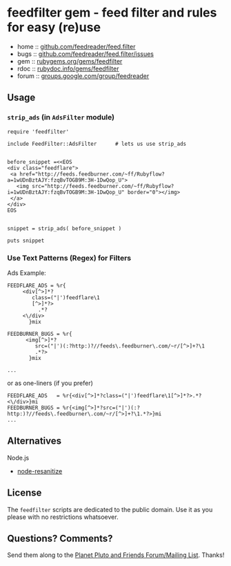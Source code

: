 # feedfilter gem - feed filter and rules for easy (re)use 

* home  :: [github.com/feedreader/feed.filter](https://github.com/feedreader/feed.filter)
* bugs  :: [github.com/feedreader/feed.filter/issues](https://github.com/feedreader/feed.filter/issues)
* gem   :: [rubygems.org/gems/feedfilter](https://rubygems.org/gems/feedfilter)
* rdoc  :: [rubydoc.info/gems/feedfilter](http://rubydoc.info/gems/feedfilter)
* forum :: [groups.google.com/group/feedreader](http://groups.google.com/group/feedreader)



## Usage


### `strip_ads`  (in `AdsFilter` module)

~~~
require 'feedfilter'

include FeedFilter::AdsFilter      # lets us use strip_ads


before_snippet =<<EOS
<div class="feedflare">
 <a href="http://feeds.feedburner.com/~ff/Rubyflow?a=1wUDnBztAJY:fzqBvTOGB9M:3H-1DwQop_U">
   <img src="http://feeds.feedburner.com/~ff/Rubyflow?i=1wUDnBztAJY:fzqBvTOGB9M:3H-1DwQop_U" border="0"></img>
 </a>
</div>
EOS


snippet = strip_ads( before_snippet )

puts snippet
~~~


### Use Text Patterns (Regex) for Filters

Ads Example:

~~~
FEEDFLARE_ADS = %r{
     <div[^>]*?
        class=("|')feedflare\1
        [^>]*?>
          .*?
     <\/div>
       }mix

FEEDBURNER_BUGS = %r{
      <img[^>]*?
         src=("|')(:?http:)?//feeds\.feedburner\.com/~r/[^>]+?\1
         .*?>
       }mix

...
~~~

or as one-liners (if you prefer)

~~~
FEEDFLARE_ADS   = %r{<div[^>]*?class=("|')feedflare\1[^>]*?>.*?<\/div>}mi
FEEDBURNER_BUGS = %r{<img[^>]*?src=("|')(:?http:)?//feeds\.feedburner\.com/~r/[^>]+?\1.*?>}mi
...
~~~


## Alternatives

Node.js

- [node-resanitize](https://github.com/danmactough/node-resanitize)


## License

The `feedfilter` scripts are dedicated to the public domain.
Use it as you please with no restrictions whatsoever.

## Questions? Comments?

Send them along to the [Planet Pluto and Friends Forum/Mailing List](http://groups.google.com/group/feedreader).
Thanks!

